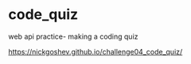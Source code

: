 # code_quiz
 web api practice- making a coding quiz

https://nickgoshev.github.io/challenge04_code_quiz/

